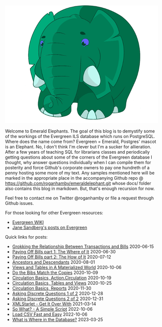 ![Azzuri](https://raw.githubusercontent.com/roganhamby/emeraldelephant/master/Azzuri_medium.png)

Welcome to Emerald Elephants.  The goal of this blog is to demystify some of the workings of the Evergreen ILS database which runs on PostgreSQL.  Where does the name come from?  Evergreen = Emerald, Postgres' mascot is an Elephant.  No, I don't think I'm clever but I'm a sucker for allieration.  After a few years of teaching SQL for librarians classes and periodically getting questions about some of the corners of the Evergreen database I thought, why answer questions individually when I can compile them for posterity and force Github's corporate owners to pay one hundreth  of a penny hosting some more of my text.  Any samples mentioned here will be marked in the appropriate place in the accompanying Github repo @ https://github.com/roganhamby/emeraldelephant.git whose docs/ folder also contains this blog in markdown.  But, that's enough recursion for now.

Feel free to contact me on Twitter @roganhamby or file a request through Github issues.

For those looking for other Evergreen resources:

* [Evergreen WIKI](https://wiki.evergreen-ils.org/doku.php)
* [Jane Sandberg's posts on Evergreen](https://sandbergja.github.io/tags.html#Evergreen-ref)

Quick links for posts:  
* [Grokking the Relationship Between Transactions and Bills](transactions_and_bills.md) 2020-06-15   
* [Paying Off Bills part 1: The Where of It](payingbills.md#payingbills1) 2020-06-30  
* [Paying Off Bills part 2: The How of It](payingbills.md#payingbills2) 2020-07-12
* [Ancestors and Descendants](ancestors.md) 2020-08-01
* [Views and Tables in A Materialized World](materialized.md) 2020-10-06
* [Do the Bibs Match the Copies](dotheymatch.md) 2020-10-09
* [Circulation Basics, Action.Circulation](circbasics.md#circbasics1) 2020-10-19
* [Circulation Basics, Tables and Views](circbasics.md#circbasics2) 2020-10-25
* [Circulation Basics, Reports](circbasics.md#circbasics3) 2020-11-30
* [Asking Discrete Questions 1 of 2](discrete.md#discrete1) 2020-12-28
* [Asking Discrete Questions 2 of 2](discrete.md#discrete2) 2020-12-31
* [XMLStarlet - Get It Over With](xmlstarlet.md) 2021-03-14
* [So What? - A Simple Script](so_what.md) 2022-10-06
* [Load CSV Fast and Easy](load_csv.md) 2022-10-06
* [What is Where in the Database?](whatiswhere.md) 2023-03-25
